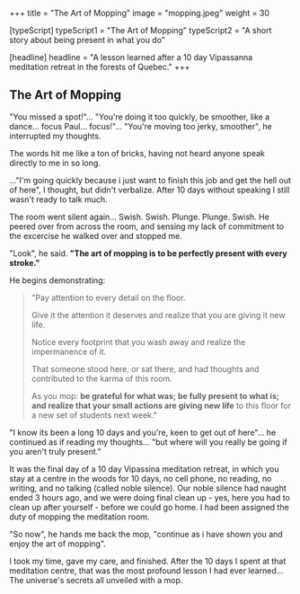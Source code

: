 +++
title = "The Art of Mopping"
image = "mopping.jpeg"
weight = 30

[typeScript] 
typeScript1 = "The Art of Mopping" 
typeScript2 = "A short story about being present in what you do"

[headline]
headline = "A lesson learned after a 10 day Vipassanna meditation retreat in the forests of Quebec."
+++

## The Art of Mopping

"You missed a spot!"... 
"You're doing it too quickly, be smoother, like a dance... focus Paul... focus!"...
"You're moving too jerky, smoother", he interrupted my thoughts.

The words hit me like a ton of bricks, having not heard anyone speak directly to me in so long.

 ..."I'm going quickly because i just want to finish this job and get the hell out of here", I thought, but didn't verbalize. After 10 days without speaking I still wasn't ready to talk much. 

The room went silent again... Swish. Swish. Plunge. Plunge. Swish. He peered over from across the room, and sensing my lack of commitment to the excercise he walked over and stopped me.

"Look", he said. **"The art of mopping is to be perfectly present with every stroke."** 

He begins demonstrating: 

>"Pay attention to every detail on the floor.
> 
>Give it the attention it deserves and realize that you are giving it new life.
> 
>Notice every footprint that you wash away and realize the impermanence of it.
> 
>That someone stood here, or sat there, and had thoughts and contributed to the karma of this room.
> 
>As you mop: **be grateful for what was; be fully present to what is; and realize that your small actions are giving new life** to this floor for a new set of students next week."

"I know its been a long 10 days and you're, keen to get out of here"... he continued as if reading my thoughts... "but where will you really be going if you aren't truly present." 

It was the final day of a 10 day Vipassina meditation retreat, in which you stay at a centre in the woods for 10 days, no cell phone, no reading, no writing, and no talking (called noble silence). Our noble silence had naught ended 3 hours ago, and we were doing final clean up - yes, here you had to clean up after yourself - before we could go home. I had been assigned the duty of mopping the meditation room.

"So now", he hands me back the mop, "continue as i have shown you and enjoy the art of mopping".

I took my time, gave my care, and finished. After the 10 days I spent at that meditation centre, that was the most profound lesson I had ever learned... The universe's secrets all unveiled with a mop.



